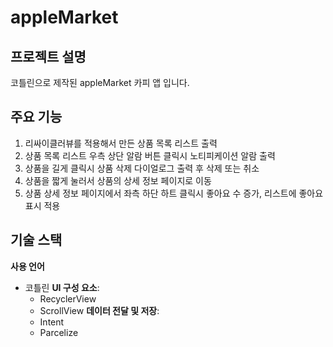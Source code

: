 # appleMarket

## 프로젝트 설명
코틀린으로 제작된 appleMarket 카피 앱 입니다.

## 주요 기능
1. 리싸이클러뷰를 적용해서 만든 상품 목록 리스트 출력
2. 상품 목록 리스트 우측 상단 알람 버튼 클릭시 노티피케이션 알람 출력
3. 상품을 길게 클릭시 상품 삭제 다이얼로그 출력 후 삭제 또는 취소
4. 상품을 짧게 눌러서 상품의 상세 정보 페이지로 이동
5. 상품 상세 정보 페이지에서 좌측 하단 하트 클릭시 좋아요 수 증가, 리스트에 좋아요 표시 적용

## 기술 스택
**사용 언어**
- 코틀린
**UI 구성 요소**:
  - RecyclerView
  - ScrollView
**데이터 전달 및 저장**:
  - Intent
  - Parcelize
